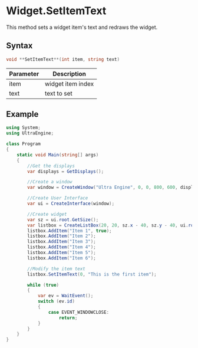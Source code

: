 # Widget.SetItemText
This method sets a widget item's text and redraws the widget.

## Syntax
```csharp
void **SetItemText**(int item, string text)
```

| Parameter | Description | 
| --- | --- |
| item | widget item index |
| text | text to set |

## Example

```csharp
using System;
using UltraEngine;

class Program
{
    static void Main(string[] args)
    {
        //Get the displays
        var displays = GetDisplays();

        //Create a window
        var window = CreateWindow("Ultra Engine", 0, 0, 800, 600, displays[0]);

        //Create User Interface
        var ui = CreateInterface(window);

        //Create widget
        var sz = ui.root.GetSize();
        var listbox = CreateListBox(20, 20, sz.x - 40, sz.y - 40, ui.root);
        listbox.AddItem("Item 1", true);
        listbox.AddItem("Item 2");
        listbox.AddItem("Item 3");
        listbox.AddItem("Item 4");
        listbox.AddItem("Item 5");
        listbox.AddItem("Item 6");

        //Modify the item text
        listbox.SetItemText(0, "This is the first item");

        while (true)
        {
            var ev = WaitEvent();
            switch (ev.id)
            {
                case EVENT_WINDOWCLOSE:
                    return;
            }
        }
    }
}
```